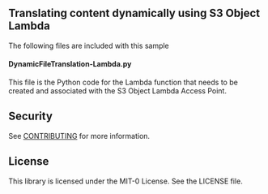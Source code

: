 ## Translating content dynamically using S3 Object Lambda

The following files are included with this sample

#### DynamicFileTranslation-Lambda.py
This file is the Python code for the Lambda function that needs to be created and associated with the S3 Object Lambda Access Point.

## Security

See [CONTRIBUTING](CONTRIBUTING.md#security-issue-notifications) for more information.

## License

This library is licensed under the MIT-0 License. See the LICENSE file.

